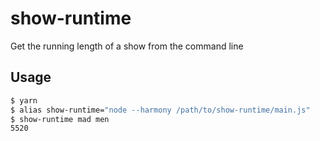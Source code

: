 # show-runtime
Get the running length of a show from the command line

## Usage
```bash
$ yarn
$ alias show-runtime="node --harmony /path/to/show-runtime/main.js"
$ show-runtime mad men
5520
```
